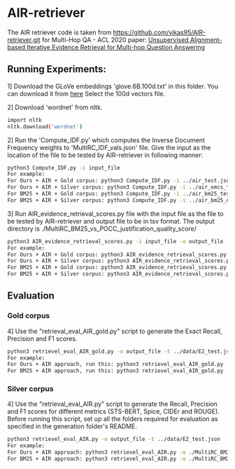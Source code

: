 # AIR-retriever
The AIR retriever code is taken from https://github.com/vikas95/AIR-retriever.git for Multi-Hop QA - ACL 2020 paper: [Unsupervised Alignment-based Iterative Evidence Retrieval for Multi-hop Question Answering](https://arxiv.org/abs/2005.01218)

## Running Experiments:

1] Download the GLoVe embeddings 'glove.6B.100d.txt' in this folder. You can download it from [here](http://nlp.stanford.edu/data/glove.6B.zip) Select the 100d vectors file.

2] Download 'wordnet' from nltk.
```bash
import nltk
nltk.download('wordnet')
```

2] Run the 'Compute_IDF.py' which computes the Inverse Document Frequency weights to 'MultiRC_IDF_vals.json' file. Give the input as the location of the file to be tested by AIR-retriever in following manner:
```bash
python3 Compute_IDF.py -i input_file
For example: 
For Ours + AIR + Gold corpus: python3 Compute_IDF.py -i ../air_test.json
For Ours + AIR + Silver corpus: python3 Compute_IDF.py -i ../air_omcs_test.json
For BM25 + AIR + Gold corpus: python3 Compute_IDF.py -i ../air_bm25_test.json
For BM25 + AIR + Silver corpus: python3 Compute_IDF.py -i ../air_bm25_omcs_test.json
```

3] Run AIR_evidence_retrieval_scores.py file with the input file as the file to be tested by AIR-retriever and output file to be in tsv format. The output directory is ./MultiRC_BM25_vs_POCC_justification_quality_score/ 
```bash
python3 AIR_evidence_retrieval_scores.py -i input_file -o output_file
For example: 
For Ours + AIR + Gold corpus: python3 AIR_evidence_retrieval_scores.py -i ../air_test.json -o air_test_output.tsv
For Ours + AIR + Silver corpus: python3 AIR_evidence_retrieval_scores.py -i ../air_omcs_test.json -o air_omcs_test_output.tsv
For BM25 + AIR + Gold corpus: python3 AIR_evidence_retrieval_scores.py -i ../air_bm25_test.json -o air_bm25_test_output.tsv
For BM25 + AIR + Silver corpus: python3 AIR_evidence_retrieval_scores.py -i ../air_bm25_omcs_test.json -o air_bm25_omcs_test_output.tsv
```
## Evaluation

### Gold corpus

4] Use the "retrieval_eval_AIR_gold.py" script to generate the Exact Recall, Precision and F1 scores.
```bash
python3 retrievel_eval_AIR_gold.py -o output_file -t ../data/E2_test.json
For example: 
For Ours + AIR approach, run this: python3 retrievel_eval_AIR_gold.py -o ./MultiRC_BM25_vs_POCC_justification_quality_score/air_test_output.tsv -t ../data/E2_test.json
For BM25 + AIR approach, run this: python3 retrievel_eval_AIR_gold.py -o ./MultiRC_BM25_vs_POCC_justification_quality_score/air_bm25_test_output.tsv -t ../data/E2_test.json
```

### Silver corpus

4] Use the "retrieval_eval_AIR.py" script to generate the Recall, Precision and F1 scores for different metrics (STS-BERT, Spice, CIDEr and ROUGE). Before running this script, set up all the folders required for evaluation as specified in the generation folder's README.
```bash
python3 retrievel_eval_AIR.py -o output_file -t ../data/E2_test.json
For example: 
For Ours + AIR approach: python3 retrievel_eval_AIR.py -o ./MultiRC_BM25_vs_POCC_justification_quality_score/air_omcs_test_output.tsv -t ../data/E2_test.json
For BM25 + AIR approach: python3 retrievel_eval_AIR.py -o ./MultiRC_BM25_vs_POCC_justification_quality_score/air_bm25_omcs_test_output.tsv -t ../data/E2_test.json
```
